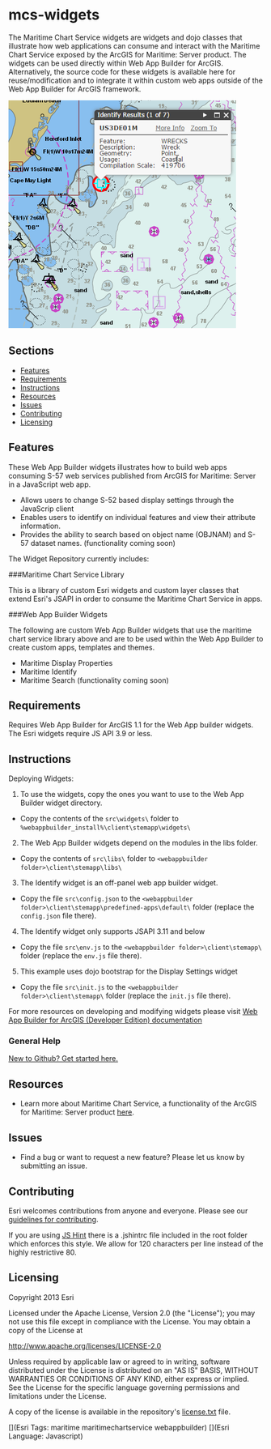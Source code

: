# mcs-widgets

The Maritime Chart Service widgets are widgets and dojo classes that illustrate how web applications can consume and interact with the Maritime Chart Service exposed by the ArcGIS for Maritime: Server product.
The widgets can be used directly within Web App Builder for ArcGIS. Alternatively, the source code for these widgets is available here for reuse/modification and to integrate it within custom web apps outside of the Web App Builder for ArcGIS framework.

![App](maritimechartservice-sample-viewer.png)

## Sections

* [Features](#features)
* [Requirements](#requirements)
* [Instructions](#instructions)
* [Resources](#resources)
* [Issues](#issues)
* [Contributing](#contributing)
* [Licensing](#licensing)

## Features

These Web App Builder widgets illustrates how to build web apps consuming S-57 web services published from ArcGIS for Maritime: Server in a JavaScript web app.
* Allows users to change S-52 based display settings through the JavaScrip client
* Enables users to identify on individual features and view their attribute information.
* Provides the ability to search based on object name (OBJNAM) and S-57 dataset names. (functionality coming soon)

The Widget Repository currently includes:

###Maritime Chart Service Library

This is a library of custom Esri widgets and custom layer classes that extend Esri's JSAPI in order to consume the Maritime Chart Service in apps. 

###Web App Builder Widgets

The following are custom Web App Builder widgets that use the maritime chart service library above and are to be used within the Web App Builder to create custom apps, templates and themes.

* Maritime Display Properties
* Maritime Identify
* Maritime Search (functionality coming soon)


## Requirements
Requires Web App Builder for ArcGIS 1.1 for the Web App builder widgets. The Esri widgets require JS API 3.9 or less. 

## Instructions
Deploying Widgets:

1. To use the widgets, copy the ones you want to use to the Web App Builder widget directory.
  * Copy the contents of the `src\widgets\` folder to `%webappbuilder_install%\client\stemapp\widgets\`
2. The Web App Builder widgets depend on the modules in the libs folder.
  * Copy the contents of `src\libs\` folder to `<webappbuilder folder>\client\stemapp\libs\`
3. The Identify widget is an off-panel web app builder widget.
  * Copy the file `src\config.json` to the `<webappbuilder folder>\client\stemapp\predefined-apps\default\` folder (replace the `config.json` file there).
4. The Identify widget only supports JSAPI 3.11 and below
  * Copy the file `src\env.js` to the `<webappbuilder folder>\client\stemapp\` folder (replace the `env.js` file there).
5. This example uses dojo bootstrap for the Display Settings widget
  * Copy the file `src\init.js` to the `<webappbuilder folder>\client\stemapp\` folder (replace the `init.js` file there).

For more resources on developing and modifying widgets please visit
[Web App Builder for ArcGIS (Developer Edition) documentation](https://developers.arcgis.com/web-appbuilder/)

### General Help
[New to Github? Get started here.](http://htmlpreview.github.com/?https://github.com/Esri/esri.github.com/blob/master/help/esri-getting-to-know-github.html)


## Resources

* Learn more about Maritime Chart Service, a functionality of the ArcGIS for Maritime: Server product [here](http://blogs.esri.com/esri/arcgis/2015/01/21/a-brief-introduction-to-the-maritime-chart-server/).

## Issues

* Find a bug or want to request a new feature?  Please let us know by submitting an issue.

## Contributing

Esri welcomes contributions from anyone and everyone. Please see our [guidelines for contributing](https://github.com/esri/contributing).

If you are using [JS Hint](http://http://www.jshint.com/) there is a .jshintrc file included in the root folder which enforces this style.
We allow for 120 characters per line instead of the highly restrictive 80.

## Licensing

Copyright 2013 Esri

Licensed under the Apache License, Version 2.0 (the "License");
you may not use this file except in compliance with the License.
You may obtain a copy of the License at

   http://www.apache.org/licenses/LICENSE-2.0

Unless required by applicable law or agreed to in writing, software
distributed under the License is distributed on an "AS IS" BASIS,
WITHOUT WARRANTIES OR CONDITIONS OF ANY KIND, either express or implied.
See the License for the specific language governing permissions and
limitations under the License.

A copy of the license is available in the repository's
[license.txt](license.txt) file.

[](Esri Tags: maritime maritimechartservice webappbuilder)
[](Esri Language: Javascript)

